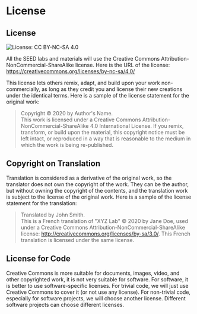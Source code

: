 # License 

## License

![License: CC BY-NC-SA 4.0](https://img.shields.io/badge/License-CC%20BY--NC--SA%204.0-lightgrey.svg)

All the SEED labs and materials will use the Creative Commons
Attribution-NonCommercial-ShareAlike license. 
Here is the URL of the license: https://creativecommons.org/licenses/by-nc-sa/4.0/


This license lets others remix, adapt, and build upon your work non-commercially, as long as they credit you and license their new creations under the identical terms. Here is a sample of the license statement for the original work:

> Copyright &copy; 2020 by Author's Name.<br>
This work is licensed under a Creative Commons
Attribution-NonCommercial-ShareAlike 4.0 International License. 
If you remix, transform, or build upon the material,
this copyright notice must be left intact, or reproduced in a way 
that is reasonable to the medium in which the work is being re-published.


## Copyright on Translation

Translation is considered as a derivative of the original work, so the 
translator does not own the copyright of the work. They can be the author,
but without owning the copyright of the contents, and the 
translation work is subject to the license of the original work. 
Here is a sample of the license statement for the translation:

>Translated by John Smith.<br>
This is a French translation of "XYZ Lab" &copy; 2020 by Jane Doe,
used under a Creative Commons Attribution-NonCommercial-ShareAlike
license: http://creativecommons.org/licenses/by-sa/3.0/. This French
translation is licensed under the same license. 

## License for Code

Creative Commons is more suitable for documents, images, video,
and other copyrighted work, it is not very suitable for software. For software, 
it is better to use software-specific licenses. For trivial code, we will just use
Creative Commons to cover it (or not use any license). For non-trivial code, especially for software projects, we will choose another license. Different software projects can choose different licenses. 